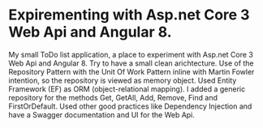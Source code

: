 # Expirementing with Asp.net Core 3 Web Api and Angular 8.
My small ToDo list application, a place to experiment with Asp.net Core 3 Web Api and Angular 8. Try to have a small clean arichtecture. Use of the Repository Pattern with the Unit Of Work Pattern inline with Martin Fowler intention, so the repository is viewed as memory object. Used Entity Framework (EF) as ORM (object-relational mapping). I added a generic repository for the methods Get, GetAll, Add, Remove, Find and FirstOrDefault. 
Used other good practices like Dependency Injection and have a Swagger documentation and UI for the Web Api.
